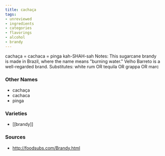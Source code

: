 ```yaml
---
title: cachaça
tags:
- unreviewed
- ingredients
- categories
- flavorings
- alcohol
- brandy
---
```

cachaça = cachaca = pinga kah-SHAH-sah Notes: This sugarcane brandy is made in Brazil, where the name means "burning water." Velho Barreto is a well-regarded brand. Substitutes: white rum OR tequila OR grappa OR marc

### Other Names

* cachaça
* cachaca
* pinga

### Varieties

* [[brandy]]

### Sources
* http://foodsubs.com/Brandy.html
